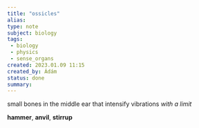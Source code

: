 ```yaml
---
title: "ossicles"
alias: 
type: note
subject: biology
tags:
 - biology
 - physics 
 - sense_organs
created: 2023.01.09 11:15
created_by: Ádám
status: done 
summary: 
---
```

small bones in the middle ear that intensify vibrations *with a limit*

**hammer**, **anvil**, **stirrup**